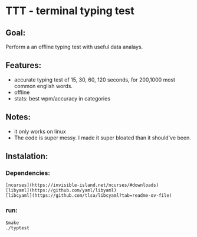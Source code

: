 # TTT - terminal typing test
## Goal:
Perform a an offline typing test with useful data analays.

## Features:
- accurate typing test of 15, 30, 60, 120 seconds, for 200,1000 most common english words.
- offline
- stats: best wpm/accuracy in categories 


## Notes:

* it only works on linux
* The code is super messy. I made it super bloated than it should've been.

## Instalation:

### Dependencies:
    [ncurses](https://invisible-island.net/ncurses/#downloads)
    [libyaml](https://github.com/yaml/libyaml)
    [libcyaml](https://github.com/tlsa/libcyaml?tab=readme-ov-file)

### run:

    $make
    ./typtest
